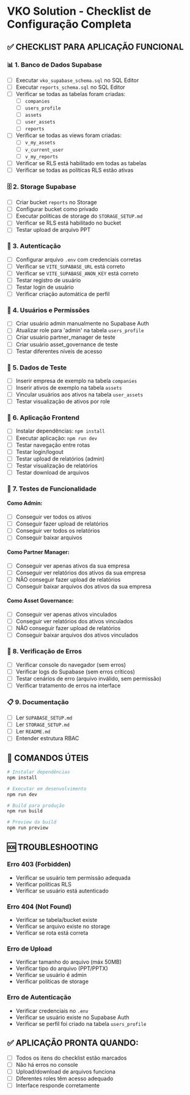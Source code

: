 # VKO Solution - Checklist de Configuração Completa

## ✅ **CHECKLIST PARA APLICAÇÃO FUNCIONAL**

### 📊 **1. Banco de Dados Supabase**
- [ ] Executar `vko_supabase_schema.sql` no SQL Editor
- [ ] Executar `reports_schema.sql` no SQL Editor  
- [ ] Verificar se todas as tabelas foram criadas:
  - [ ] `companies`
  - [ ] `users_profile`
  - [ ] `assets`
  - [ ] `user_assets`
  - [ ] `reports`
- [ ] Verificar se todas as views foram criadas:
  - [ ] `v_my_assets`
  - [ ] `v_current_user`
  - [ ] `v_my_reports`
- [ ] Verificar se RLS está habilitado em todas as tabelas
- [ ] Verificar se todas as políticas RLS estão ativas

### 🗄️ **2. Storage Supabase**
- [ ] Criar bucket `reports` no Storage
- [ ] Configurar bucket como privado
- [ ] Executar políticas de storage do `STORAGE_SETUP.md`
- [ ] Verificar se RLS está habilitado no bucket
- [ ] Testar upload de arquivo PPT

### 🔐 **3. Autenticação**
- [ ] Configurar arquivo `.env` com credenciais corretas
- [ ] Verificar se `VITE_SUPABASE_URL` está correto
- [ ] Verificar se `VITE_SUPABASE_ANON_KEY` está correto
- [ ] Testar registro de usuário
- [ ] Testar login de usuário
- [ ] Verificar criação automática de perfil

### 👥 **4. Usuários e Permissões**
- [ ] Criar usuário admin manualmente no Supabase Auth
- [ ] Atualizar role para 'admin' na tabela `users_profile`
- [ ] Criar usuário partner_manager de teste
- [ ] Criar usuário asset_governance de teste
- [ ] Testar diferentes níveis de acesso

### 🏢 **5. Dados de Teste**
- [ ] Inserir empresa de exemplo na tabela `companies`
- [ ] Inserir ativos de exemplo na tabela `assets`
- [ ] Vincular usuários aos ativos na tabela `user_assets`
- [ ] Testar visualização de ativos por role

### 📱 **6. Aplicação Frontend**
- [ ] Instalar dependências: `npm install`
- [ ] Executar aplicação: `npm run dev`
- [ ] Testar navegação entre rotas
- [ ] Testar login/logout
- [ ] Testar upload de relatórios (admin)
- [ ] Testar visualização de relatórios
- [ ] Testar download de arquivos

### 🧪 **7. Testes de Funcionalidade**

#### **Como Admin:**
- [ ] Conseguir ver todos os ativos
- [ ] Conseguir fazer upload de relatórios
- [ ] Conseguir ver todos os relatórios
- [ ] Conseguir baixar arquivos

#### **Como Partner Manager:**
- [ ] Conseguir ver apenas ativos da sua empresa
- [ ] Conseguir ver relatórios dos ativos da sua empresa
- [ ] NÃO conseguir fazer upload de relatórios
- [ ] Conseguir baixar arquivos dos ativos da sua empresa

#### **Como Asset Governance:**
- [ ] Conseguir ver apenas ativos vinculados
- [ ] Conseguir ver relatórios dos ativos vinculados
- [ ] NÃO conseguir fazer upload de relatórios
- [ ] Conseguir baixar arquivos dos ativos vinculados

### 🚨 **8. Verificação de Erros**
- [ ] Verificar console do navegador (sem erros)
- [ ] Verificar logs do Supabase (sem erros críticos)
- [ ] Testar cenários de erro (arquivo inválido, sem permissão)
- [ ] Verificar tratamento de erros na interface

### 📋 **9. Documentação**
- [ ] Ler `SUPABASE_SETUP.md`
- [ ] Ler `STORAGE_SETUP.md`
- [ ] Ler `README.md`
- [ ] Entender estrutura RBAC

## 🔧 **COMANDOS ÚTEIS**

```bash
# Instalar dependências
npm install

# Executar em desenvolvimento
npm run dev

# Build para produção
npm run build

# Preview da build
npm run preview
```

## 🆘 **TROUBLESHOOTING**

### **Erro 403 (Forbidden)**
- Verificar se usuário tem permissão adequada
- Verificar políticas RLS
- Verificar se usuário está autenticado

### **Erro 404 (Not Found)**
- Verificar se tabela/bucket existe
- Verificar se arquivo existe no storage
- Verificar se rota está correta

### **Erro de Upload**
- Verificar tamanho do arquivo (máx 50MB)
- Verificar tipo do arquivo (PPT/PPTX)
- Verificar se usuário é admin
- Verificar políticas de storage

### **Erro de Autenticação**
- Verificar credenciais no `.env`
- Verificar se usuário existe no Supabase Auth
- Verificar se perfil foi criado na tabela `users_profile`

## ✅ **APLICAÇÃO PRONTA QUANDO:**
- [ ] Todos os itens do checklist estão marcados
- [ ] Não há erros no console
- [ ] Upload/download de arquivos funciona
- [ ] Diferentes roles têm acesso adequado
- [ ] Interface responde corretamente

